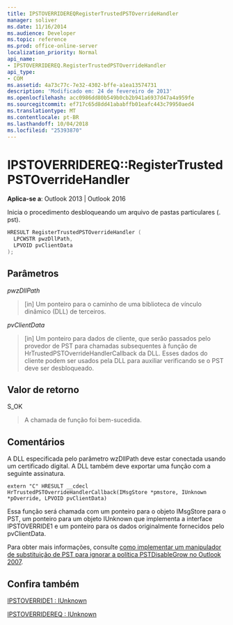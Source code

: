 ```yaml
---
title: IPSTOVERRIDEREQRegisterTrustedPSTOverrideHandler
manager: soliver
ms.date: 11/16/2014
ms.audience: Developer
ms.topic: reference
ms.prod: office-online-server
localization_priority: Normal
api_name:
- IPSTOVERRIDEREQ.RegisterTrustedPSTOverrideHandler
api_type:
- COM
ms.assetid: 4a73c77c-7e32-4302-bffe-a1ea13574731
description: 'Modificado em: 24 de fevereiro de 2013'
ms.openlocfilehash: acc0986dd80b549b0cb2b941a6937d47a4a959fe
ms.sourcegitcommit: ef717c65d8dd41ababffb01eafc443c79950aed4
ms.translationtype: MT
ms.contentlocale: pt-BR
ms.lasthandoff: 10/04/2018
ms.locfileid: "25393870"
---
```

# <a name="ipstoverridereqregistertrustedpstoverridehandler"></a>IPSTOVERRIDEREQ::RegisterTrustedPSTOverrideHandler

 
  
**Aplica-se a**: Outlook 2013 | Outlook 2016 
  
Inicia o procedimento desbloqueando um arquivo de pastas particulares (. pst).
  
```cpp
HRESULT RegisterTrustedPSTOverrideHandler (
  LPCWSTR pwzDllPath, 
  LPVOID pvClientData
); 

```

## <a name="parameters"></a>Parâmetros

 _pwzDllPath_
  
> [in] Um ponteiro para o caminho de uma biblioteca de vínculo dinâmico (DLL) de terceiros.
    
 _pvClientData_
  
> [in] Um ponteiro para dados de cliente, que serão passados pelo provedor de PST para chamadas subsequentes à função de HrTrustedPSTOverrideHandlerCallback da DLL. Esses dados do cliente podem ser usados pela DLL para auxiliar verificando se o PST deve ser desbloqueado.
    
## <a name="return-value"></a>Valor de retorno

S_OK
  
> A chamada de função foi bem-sucedida.
    
## <a name="remarks"></a>Comentários

A DLL especificada pelo parâmetro wzDllPath deve estar conectada usando um certificado digital. A DLL também deve exportar uma função com a seguinte assinatura.
  
```
extern "C" HRESULT __cdecl HrTrustedPSTOverrideHandlerCallback(IMsgStore *pmstore, IUnknown *pOverride, LPVOID pvClientData)
```

Essa função será chamada com um ponteiro para o objeto IMsgStore para o PST, um ponteiro para um objeto IUnknown que implementa a interface IPSTOVERRIDE1 e um ponteiro para os dados originalmente fornecidos pelo pvClientData.
  
Para obter mais informações, consulte [como implementar um manipulador de substituição de PST para ignorar a política PSTDisableGrow no Outlook 2007](https://support.microsoft.com/kb/956070).
  
## <a name="see-also"></a>Confira também



[IPSTOVERRIDE1 : IUnknown](ipstoverride1iunknown.md)
  
[IPSTOVERRIDEREQ : IUnknown](ipstoverridereqiunknown.md)

